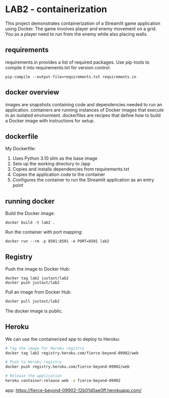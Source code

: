 # LAB2 - containerization

This project demonstrates containerization of a Streamlit game application using Docker. The game involves player and enemy movement on a grid. You as a player need to run from the enemy while also placing walls.

## requirements

requirements.in provides a list of required packages. Use pip-tools to compile it into requirements.txt for version control:
```
pip-compile --output-file=requirements.txt requirements.in
```

## docker overview

images are snapshots containing code and dependencies needed to run an application.
containers are running instances of Docker images that execute in an isolated environment.
dockerfiles are recipes that define how to build a Docker image with instructions for setup.

## dockerfile

My Dockerfile:
1. Uses Python 3.10 slim as the base image
2. Sets up the working directory to /app
3. Copies and installs dependencies from requirements.txt
4. Copies the application code to the container
5. Configures the container to run the Streamlit application as an entry point

## running docker

Build the Docker image:
```
docker build -t lab2 .
```

Run the container with port mapping:
```
docker run --rm -p 8501:8501 -e PORT=8501 lab2
```

## Registry

Push the image to Docker Hub:
```
docker tag lab2 justast/lab2
docker push justast/lab2
```

Pull an image from Docker Hub:
```bash
docker pull justast/lab2
```

The docker image is public.

## Heroku

We can use the containerized app to deploy to Heroku:
```bash
# Tag the image for Heroku registry
docker tag lab2 registry.heroku.com/fierce-beyond-09902/web

# Push to Heroku registry
docker push registry.heroku.com/fierce-beyond-09902/web

# Release the application
heroku container:release web -a fierce-beyond-09902
```

app: https://fierce-beyond-09902-12b01d0ae0ff.herokuapp.com/